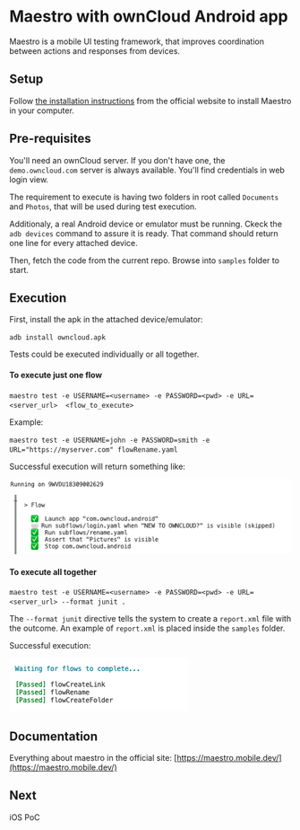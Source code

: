 # Maestro with ownCloud Android app

Maestro is a mobile UI testing framework, that improves coordination between actions and responses from devices. 

## Setup

Follow [the installation instructions](https://maestro.mobile.dev/getting-started/installing-maestro) from the official website to install Maestro in your computer. 

## Pre-requisites

You'll need an ownCloud server. If you don't have one, the `demo.owncloud.com` server is always available. You'll find credentials in web login view. 

The requirement to execute is having two folders in root called `Documents` and `Photos`, that will be used during test execution. 

Additionaly, a real Android device or emulator must be running. Ckeck the `adb devices` command to assure it is ready. That command should return one line for every attached device.

Then, fetch the code from the current repo. Browse into `samples` folder to start.

## Execution

First, install the apk in the attached device/emulator:

`adb install owncloud.apk`

Tests could be executed individually or all together.

#### To execute just one flow

`maestro test -e USERNAME=<username> -e PASSWORD=<pwd> -e URL=<server_url>  <flow_to_execute>`

Example: 

`maestro test -e USERNAME=john -e PASSWORD=smith -e URL="https://myserver.com" flowRename.yaml`

Successful execution will return something like:

![](one.png)

#### To execute all together

`maestro test -e USERNAME=<username> -e PASSWORD=<pwd> -e URL=<server_url> --format junit .`

The `--format junit` directive tells the system to create a `report.xml` file with the outcome. An example of `report.xml` is placed inside the `samples` folder.

Successful execution:

![](all.png)

## Documentation

Everything about maestro in the official site: [https://maestro.mobile.dev/](https://maestro.mobile.dev/)


## Next

iOS PoC
